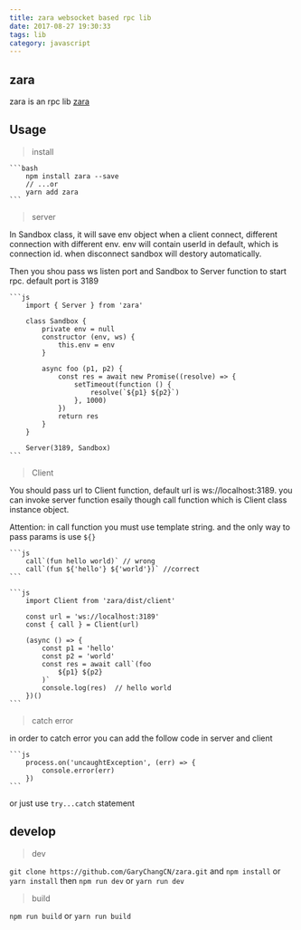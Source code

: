 ```yaml
---
title: zara websocket based rpc lib
date: 2017-08-27 19:30:33
tags: lib
category: javascript
---
```


## zara

zara is an rpc lib [zara](https://github.com/GaryChangCN/zara)

## Usage

> install

    ```bash
        npm install zara --save
        // ...or
        yarn add zara
    ```

> server 

In Sandbox class, it will save env object when a client connect, different connection with
different env. env will contain userId in default, which is connection id. when disconnect
sandbox will destory automatically.

Then you shou pass ws listen port and Sandbox to Server function to start rpc. default port
is 3189

<!-- more -->

    ```js
        import { Server } from 'zara'

        class Sandbox {
            private env = null
            constructor (env, ws) {
                this.env = env
            }

            async foo (p1, p2) {
                const res = await new Promise((resolve) => {
                    setTimeout(function () {
                        resolve(`${p1} ${p2}`)
                    }, 1000)
                })
                return res
            }
        }

        Server(3189, Sandbox)
    ```

> Client

You should pass url to Client function, default url is ws://localhost:3189.
you can invoke server function esaily though call function which is Client
class instance object. 

Attention: in call function you must use template string. and the only way
to pass params is use `${}`

    ```js
        call`(fun hello world)` // wrong
        call`(fun ${'hello'} ${'world'})` //correct
    ```

    ```js
        import Client from 'zara/dist/client'

        const url = 'ws://localhost:3189'
        const { call } = Client(url)

        (async () => {
            const p1 = 'hello'
            const p2 = 'world'
            const res = await call`(foo
                ${p1} ${p2}
            )`
            console.log(res)  // hello world
        })()
    ```

> catch error

in order to catch error you can add the follow code in server and client

    ```js
        process.on('uncaughtException', (err) => {
            console.error(err)
        })
    ```

or just use `try...catch` statement

## develop

> dev

`git clone https://github.com/GaryChangCN/zara.git`
and `npm install` or `yarn install`
then `npm run dev` or `yarn run dev`

> build

`npm run build` or `yarn run build` 